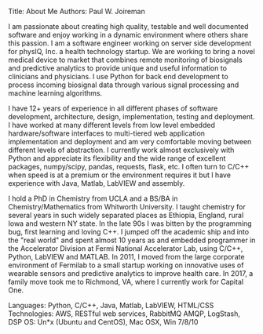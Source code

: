 Title: About Me 
Authors: Paul W. Joireman

I am passionate about creating high quality, testable and well documented
software and enjoy working in a dynamic environment where others share this
passion. I am a software engineer working on server side development for
physIQ, Inc. a health technology startup. We are working to bring a novel
medical device to market that combines remote monitoring of biosignals and
predictive analytics to provide unique and useful information to clinicians and
physicians. I use Python for back end development to process incoming biosignal
data through various signal processing and machine learning algorithms.

I have 12+ years of experience in all different phases of software development,
architecture, design, implementation, testing and deployment. I have worked at
many different levels from low level embedded hardware/software interfaces to
multi-tiered web application implementation and deployment and am very
comfortable moving between different levels of abstraction. I currently work
almost exclusively with Python and appreciate its flexibility and the wide
range of excellent packages, numpy/scipy, pandas, requests, flask, etc. I often
turn to C/C++ when speed is at a premium or the environment requires it but I
have experience with Java, Matlab, LabVIEW and assembly.

I hold a PhD in Chemistry from UCLA and a BS/BA in Chemistry/Mathematics from
Whitworth University. I taught chemistry for several years in such widely
separated places as Ethiopia, England, rural Iowa and western NY state. In the
late 90s I was bitten by the programming bug, first learning and loving C++. I
jumped off the academic ship and into the "real world" and spent almost 10
years as and embedded programmer in the Accelerator Division at Fermi National
Accelerator Lab, using C/C++, Python, LabVIEW and MATLAB. In 2011, I moved from
the large corporate environment of Fermilab to a small startup working on
innovative uses of wearable sensors and predictive analytics to improve health
care.  In 2017, a family move took me to Richmond, VA, where I currently work
for Capital One.

Languages: Python, C/C++, Java, Matlab, LabVIEW, HTML/CSS 
Technologies: AWS, RESTful web services, RabbitMQ AMQP, LogStash, DSP
OS: Un*x (Ubuntu and CentOS), Mac OSX, Win 7/8/10

